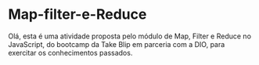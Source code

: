 # Map-filter-e-Reduce

Olá, esta é uma atividade proposta pelo módulo de Map, Filter e Reduce no JavaScript, do bootcamp da Take Blip em parceria com a DIO, para exercitar os conhecimentos passados.
